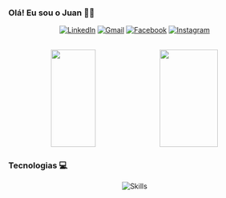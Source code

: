 
### Olá! Eu sou o Juan 🤝🏻

<div align="center">

[![LinkedIn](https://img.shields.io/badge/LinkedIn-0077B5?style=for-the-badge&logo=linkedin&logoColor=white)](https://www.linkedin.com/in/pds-juan/)
[![Gmail](https://img.shields.io/badge/Gmail-D14836?style=for-the-badge&logo=gmail&logoColor=white)](mailto:juan02pires@gmail.com)
[![Facebook](https://img.shields.io/badge/Facebook-1877F2?style=for-the-badge&logo=facebook&logoColor=white)](https://www.facebook.com/people/Juan-Pires/pfbid0kJF13G49H6V6TzWCqj8dc6wm1E2DSQv8Xn4VLQ5qG4nwkBCPQTdNMDTJp8Xxc9qkl/)
[![Instagram](https://img.shields.io/badge/Instagram-E4405F?style=for-the-badge&logo=instagram&logoColor=white)](https://www.instagram.com/pds_juan/)

</div>

<br>

<div align="center">
  
<img width="42%" height="195px" src="https://awesome-github-stats.azurewebsites.net/user-stats/pds-juan?cardType=github&theme=dracula" />
<img width="48%" height="195px" src="https://github-readme-stats.vercel.app/api/top-langs/?username=pds-juan&layout=compact&theme=dracula" /> 
   
</div>

### Tecnologias 💻

<div align="center">

![Skills](https://skills.thijs.gg/icons?i=html,css,js,bootstrap,react,java,python,mysql,aws)

</div>
